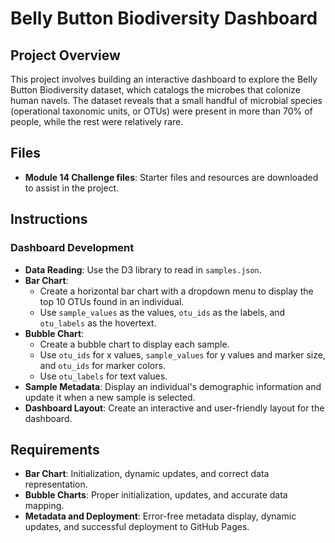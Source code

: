 # Belly Button Biodiversity Dashboard

## Project Overview

This project involves building an interactive dashboard to explore the Belly Button Biodiversity dataset, which catalogs the microbes that colonize human navels. The dataset reveals that a small handful of microbial species (operational taxonomic units, or OTUs) were present in more than 70% of people, while the rest were relatively rare.

## Files

- **Module 14 Challenge files**: Starter files and resources are downloaded to assist in the project.

## Instructions

### Dashboard Development

- **Data Reading**: Use the D3 library to read in `samples.json`.
- **Bar Chart**: 
  - Create a horizontal bar chart with a dropdown menu to display the top 10 OTUs found in an individual.
  - Use `sample_values` as the values, `otu_ids` as the labels, and `otu_labels` as the hovertext.
- **Bubble Chart**: 
  - Create a bubble chart to display each sample.
  - Use `otu_ids` for x values, `sample_values` for y values and marker size, and `otu_ids` for marker colors.
  - Use `otu_labels` for text values.
- **Sample Metadata**: Display an individual's demographic information and update it when a new sample is selected.
- **Dashboard Layout**: Create an interactive and user-friendly layout for the dashboard.

## Requirements

- **Bar Chart**: Initialization, dynamic updates, and correct data representation.
- **Bubble Charts**: Proper initialization, updates, and accurate data mapping.
- **Metadata and Deployment**: Error-free metadata display, dynamic updates, and successful deployment to GitHub Pages.
